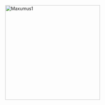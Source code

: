 
<img src="https://github.com/user-attachments/assets/f25b0c3b-0645-4b98-b608-7ce7a24ca21d" height="300" alt="Maxumus1" />
